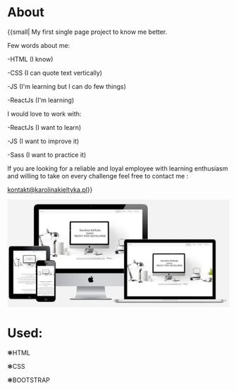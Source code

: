 # About

{{small| My first single page project to know me better.


Few words about me:

-HTML (I know)

-CSS (I can quote text vertically)

-JS (I'm learning but I can do few things)

-ReactJs (I'm learning)



I would love to work with:

 -ReactJs (I want to learn)

 -JS (I want to improve it)

 -Sass (I want to practice it)


 If you are looking for a reliable and loyal employee with learning enthusiasm and willing to take on every challenge feel free to contact me : 

kontakt@karolinakieltyka.pl}}

![alt text](https://github.com/CharlotteMoriarty/About/blob/master/images/zdj%C4%99cie%20g%C5%82%C3%B3wne.PNG)

# Used:

  ❃HTML

  ❃CSS

  ❃BOOTSTRAP
